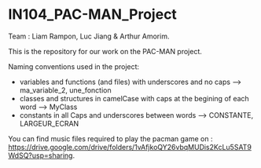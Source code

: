 # IN104_PAC-MAN_Project
Team : Liam Rampon, Luc Jiang & Arthur Amorim.

This is the repository for our work on the PAC-MAN project.

Naming conventions used in the project:

- variables and functions (and files) with underscores and no caps --> ma_variable_2, une_fonction
- classes and structures in camelCase with caps at the begining of each word --> MyClass
- constants in all Caps and underscores between words --> CONSTANTE, LARGEUR_ECRAN

You can find music files required to play the pacman game on : https://drive.google.com/drive/folders/1vAfjkoQY26vbqMUDis2KcLu5SAT9WdSQ?usp=sharing.
